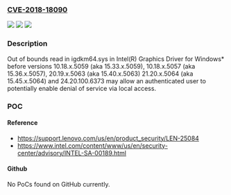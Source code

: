 ### [CVE-2018-18090](https://cve.mitre.org/cgi-bin/cvename.cgi?name=CVE-2018-18090)
![](https://img.shields.io/static/v1?label=Product&message=Intel(R)%20Graphics%20Driver%20for%20Windows&color=blue)
![](https://img.shields.io/static/v1?label=Version&message=Multiple%20versions.%20&color=brightgreen)
![](https://img.shields.io/static/v1?label=Vulnerability&message=Denial%20of%20Service&color=brightgreen)

### Description

Out of bounds read in igdkm64.sys in Intel(R) Graphics Driver for Windows* before versions 10.18.x.5059 (aka 15.33.x.5059), 10.18.x.5057 (aka 15.36.x.5057), 20.19.x.5063 (aka 15.40.x.5063) 21.20.x.5064 (aka 15.45.x.5064) and 24.20.100.6373 may allow an authenticated user to potentially enable denial of service via local access.

### POC

#### Reference
- https://support.lenovo.com/us/en/product_security/LEN-25084
- https://www.intel.com/content/www/us/en/security-center/advisory/INTEL-SA-00189.html

#### Github
No PoCs found on GitHub currently.

